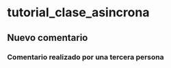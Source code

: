 ﻿# tutorial\_clase\_asincrona



## Nuevo comentario


### Comentario realizado por una tercera persona
